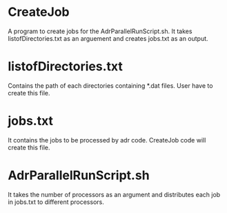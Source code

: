 # CreateJob
A program to create jobs for the AdrParallelRunScript.sh. 
It takes listofDirectories.txt as an arguement and creates jobs.txt as an output.

# listofDirectories.txt
Contains the path of each directories containing *.dat files.
User have to create this file. 

# jobs.txt
It contains the jobs to be processed by adr code.
CreateJob code will create this file. 

# AdrParallelRunScript.sh
It takes the number of processors as an argument and distributes each job in jobs.txt to different processors. 



